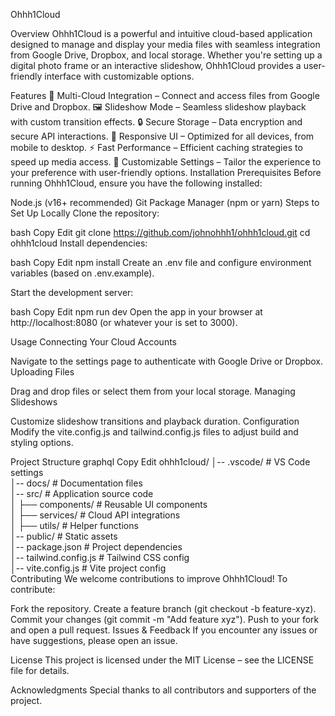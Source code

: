 Ohhh1Cloud



Overview
Ohhh1Cloud is a powerful and intuitive cloud-based application designed to manage and display your media files with seamless integration from Google Drive, Dropbox, and local storage. Whether you're setting up a digital photo frame or an interactive slideshow, Ohhh1Cloud provides a user-friendly interface with customizable options.

Features
📂 Multi-Cloud Integration – Connect and access files from Google Drive and Dropbox.
🖼️ Slideshow Mode – Seamless slideshow playback with custom transition effects.
🔒 Secure Storage – Data encryption and secure API interactions.
🎨 Responsive UI – Optimized for all devices, from mobile to desktop.
⚡ Fast Performance – Efficient caching strategies to speed up media access.
📑 Customizable Settings – Tailor the experience to your preference with user-friendly options.
Installation
Prerequisites
Before running Ohhh1Cloud, ensure you have the following installed:

Node.js (v16+ recommended)
Git
Package Manager (npm or yarn)
Steps to Set Up Locally
Clone the repository:

bash
Copy
Edit
git clone https://github.com/johnohhh1/ohhh1cloud.git
cd ohhh1cloud
Install dependencies:

bash
Copy
Edit
npm install
Create an .env file and configure environment variables (based on .env.example).

Start the development server:

bash
Copy
Edit
npm run dev
Open the app in your browser at http://localhost:8080 (or whatever your is set to 3000).

Usage
Connecting Your Cloud Accounts

Navigate to the settings page to authenticate with Google Drive or Dropbox.
Uploading Files

Drag and drop files or select them from your local storage.
Managing Slideshows

Customize slideshow transitions and playback duration.
Configuration
Modify the vite.config.js and tailwind.config.js files to adjust build and styling options.

Project Structure
graphql
Copy
Edit
ohhh1cloud/
│-- .vscode/               # VS Code settings  
│-- docs/                  # Documentation files  
│-- src/                   # Application source code  
│   ├── components/        # Reusable UI components  
│   ├── services/          # Cloud API integrations  
│   ├── utils/             # Helper functions  
│-- public/                # Static assets  
│-- package.json           # Project dependencies  
│-- tailwind.config.js      # Tailwind CSS config  
│-- vite.config.js          # Vite project config  
Contributing
We welcome contributions to improve Ohhh1Cloud!
To contribute:

Fork the repository.
Create a feature branch (git checkout -b feature-xyz).
Commit your changes (git commit -m "Add feature xyz").
Push to your fork and open a pull request.
Issues & Feedback
If you encounter any issues or have suggestions, please open an issue.

License
This project is licensed under the MIT License – see the LICENSE file for details.

Acknowledgments
Special thanks to all contributors and supporters of the project.
